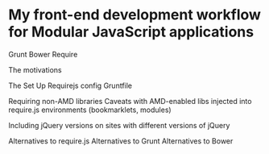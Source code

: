 My front-end development workflow for Modular JavaScript applications
========================================================

Grunt
Bower
Require

The motivations



The Set Up
Requirejs config
Gruntfile


Requiring non-AMD libraries
Caveats with AMD-enabled libs injected into require.js environments (bookmarklets, modules)

Including jQuery versions on sites with different versions of jQuery

Alternatives to require.js
Alternatives to Grunt
Alternatives to Bower





